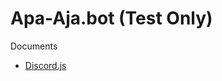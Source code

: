 <h1 allign='center'>Apa-Aja.bot (Test Only)</h1>

Documents
 - [Discord.js](https://discord.js.org/#/)